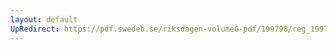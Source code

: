 ```yaml
---
layout: default
UpRedirect: https://pdf.swedeb.se/riksdagen-volumeG-pdf/199798/reg_199798/reg_199798_0523.pdf
---
```

